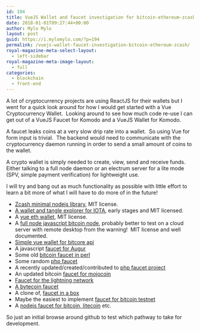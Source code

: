 ```yaml
---
id: 194
title: VueJS Wallet and faucet investigation for bitcoin-ethereum-zcash
date: 2018-01-01T09:27:44+00:00
author: Mylo Mylo
layout: post
guid: https://i.mylomylo.com/?p=194
permalink: /vuejs-wallet-faucet-investigation-bitcoin-ethereum-zcash/
royal-magazine-meta-select-layout:
  - left-sidebar
royal-magazine-meta-image-layout:
  - full
categories:
  - blockchain
  - front-end
---
```

A lot of cryptocurrency projects are using ReactJS for their wallets but I went for a quick look around for how I would get started with a Vue Cryptocurrency Wallet.  Looking around to see how much code re-use I can get out of a VueJS Faucet for Komodo and a VueJS Wallet for Komodo.

A faucet leaks coins at a very slow drip rate into a wallet.  So using Vue for form input is trivial.  The backend would need to communicate with the cryptocurrency daemon running in order to send a small amount of coins to the wallet.

A crypto wallet is simply needed to create, view, send and receive funds.  Either talking to a full node daemon or an electrum server for a lite mode (SPV, simple payment verification) for lightweight use.

I will try and bang out as much functionality as possible with little effort to learn a bit more of what I will have to do more of in the future!

  * [Zcash minimal nodejs library](https://github.com/montyanderson/zcash), MIT license.
  * [A wallet and tangle explorer for IOTA](https://github.com/lsquires/open-iota), early stages and MIT licensed.
  * A [vue eth wallet](https://github.com/sc0Vu/vuethwallet), MIT license.
  * A [full node javascript bitcoin node](https://github.com/bcoin-org/bcoin), probably better to test on a cloud server with remote desktop from the warning!  MIT license and well documented.
  * [Simple vue wallet for bitcore api](https://github.com/iJackUA/my-btc-wallet)
  * A javascript [faucet for Augur](https://github.com/AugurProject/faucet)
  * Some old [bitcoin faucet in perl](https://github.com/hippich/Faucet)
  * Some random [php faucet](https://github.com/phpfaucet/faucet)
  * A recently updated/created/contributed to [php faucet project](https://github.com/ChristianGrieger/Cryptocurrency-faucet-script)
  * An updated bitcoin [faucet for mojocoin](https://github.com/plaprade/Mojocoin-Faucet)
  * [Faucet for the lightning network](https://github.com/lightninglabs/lightning-faucet)
  * [A bytecoin faucet](https://github.com/Ratnet/Bytecoin-Faucet)
  * A clone of, [faucet in a box](https://github.com/faucetfly/faucetinabox)
  * Maybe the easiest to implement [faucet for bitcoin testnet](https://github.com/jprichardson/bitcoin-faucet)
  * A [nodejs faucet for bitcoin, litecoin](https://github.com/clapyohands/cryptofaucet-node) etc.

So just an initial browse around github to test which pathway to take for development.